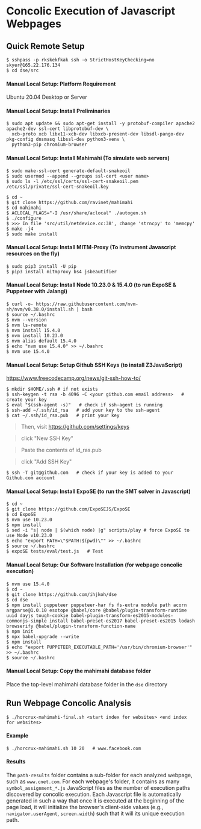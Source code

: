 # Concolic Execution of Javascript Webpages

## Quick Remote Setup
    $ sshpass -p rkskekfkak ssh -o StrictHostKeyChecking=no  skyer@165.22.176.134
    $ cd dse/src
    
#### Manual Local Setup: Platform Requirement
Ubuntu 20.04 Desktop or Server
#### Manual Local Setup: Install Preliminaries
    $ sudo apt update && sudo apt-get install -y protobuf-compiler apache2 apache2-dev ssl-cert libprotobuf-dev \
      xcb-proto xcb libx11-xcb-dev libxcb-present-dev libsdl-pango-dev pkg-config dnsmasq libssl-dev python3-venv \ 
      python3-pip chromium-browser

#### Manual Local Setup: Install Mahimahi  (To simulate web servers)
    $ sudo make-ssl-cert generate-default-snakeoil
    $ sudo usermod --append --groups ssl-cert <user name>
    $ sudo ls -l /etc/ssl/certs/ssl-cert-snakeoil.pem /etc/ssl/private/ssl-cert-snakeoil.key

    $ cd ~
    $ git clone https://github.com/ravinet/mahimahi
    $ cd mahimahi
    $ ACLOCAL_FLAGS="-I /usr/share/aclocal" ./autogen.sh
    $ ./configure
    $ >>> In file 'src/util/netdevice.cc:38', change 'strncpy' to 'memcpy'
    $ make -j4
    $ sudo make install

#### Manual Local Setup: Install MITM-Proxy (To instrument Javascript resources on the fly)
    $ sudo pip3 install -U pip
    $ pip3 install mitmproxy bs4 jsbeautifier

#### Manual Local Setup: Install Node 10.23.0 & 15.4.0 (to run ExpoSE & Puppeteer with Jalangi)
    $ curl -o- https://raw.githubusercontent.com/nvm-sh/nvm/v0.38.0/install.sh | bash
    $ source ~/.bashrc
    $ nvm --version
    $ nvm ls-remote
    $ nvm install 15.4.0
    $ nvm install 10.23.0
    $ nvm alias default 15.4.0
    $ echo "nvm use 15.4.0" >> ~/.bashrc
    $ nvm use 15.4.0


#### Manual Local Setup: Setup Github SSH Keys (to install Z3JavaScript)
https://www.freecodecamp.org/news/git-ssh-how-to/

    $ mkdir $HOME/.ssh # if not exists
    $ ssh-keygen -t rsa -b 4096 -C <your github.com email address>   # create your key
    $ eval "$(ssh-agent -s)"   # check if ssh-agent is running
    $ ssh-add ~/.ssh/id_rsa   # add your key to the ssh-agent
    $ cat ~/.ssh/id_rsa.pub   # print your key

> Then, visit https://github.com/settings/keys 

> click "New SSH Key" 

> Paste the contents of id_ras.pub 

> click "Add SSH Key"

    $ ssh -T git@github.com   # check if your key is added to your Github.com account


#### Manual Local Setup: Install ExpoSE (to run the SMT solver in Javascript)
    $ cd ~
    $ git clone https://github.com/ExpoSEJS/ExpoSE
    $ cd ExpoSE
    $ nvm use 10.23.0
    $ npm install
    $ sed -i "s| node | $(which node) |g" scripts/play # force ExpoSE to use Node v10.23.0
    $ echo "export PATH=\"$PATH:$(pwd)\"" >> ~/.bashrc
    $ source ~/.bashrc
    $ expoSE tests/eval/test.js   # Test


#### Manual Local Setup: Our Software Installation (for webpage concolic execution)
    $ nvm use 15.4.0
    $ cd ~
    $ git clone https://github.com/ihjkoh/dse
    $ cd dse
    $ npm install puppeteer puppeteer-har fs fs-extra module path acorn argparse@1.0.10 esotope @babel/core @babel/plugin-transform-runtime uuid dayjs tough-cookie babel-plugin-transform-es2015-modules-commonjs-simple install babel-preset-es2017 babel-preset-es2015 lodash browserify @babel/plugin-transform-function-name
    $ npm init
    $ npx babel-upgrade --write
    $ npm install
    $ echo "export PUPPETEER_EXECUTABLE_PATH='/usr/bin/chromium-browser'" >> ~/.bashrc
    $ source ~/.bashrc
    
#### Manual Local Setup: Copy the mahimahi database folder
Place the top-level mahimahi database folder in the `dse` directory
    
## Run Webpage Concolic Analysis
    $ ./horcrux-mahimahi-final.sh <start index for websites> <end index for websites>
    
#### Example
    $ ./horcrux-mahimahi.sh 10 20   # www.facebook.com

#### Results
The `path-results` folder contains a sub-folder for each analyzed webpage, such as `www.cnet.com`. For each webpage's folder, it contains as many `symbol_assignment_*.js` JavaScript files as the number of execution paths discovered by concolic execution. Each Javascript file is automatically generated in such a way that once it is executed at the beginning of the page load, it will initialize the browser's client-side values (e.g., `navigator.userAgent`, `screen.width`) such that it will its unique execution path. 

